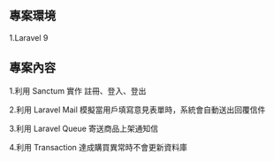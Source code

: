 ## 專案環境
1.Laravel 9

## 專案內容
1.利用 Sanctum 實作 註冊、登入、登出

2.利用 Laravel Mail 模擬當用戶填寫意見表單時，系統會自動送出回覆信件

3.利用 Laravel Queue 寄送商品上架通知信

4.利用 Transaction 達成購買異常時不會更新資料庫

